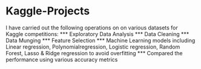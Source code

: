 # Kaggle-Projects
I have carried out the following operations on on various datasets for Kaggle competitions:
*** Exploratory Data Analysis
*** Data Cleaning
*** Data Munging
*** Feature Selection
*** Machine Learning models including Linear regression, Polynomialregression,
    Logistic regression, Random Forest, Lasso & Ridge regression to avoid overfitting
*** Compared the performance using various accuracy metrics

